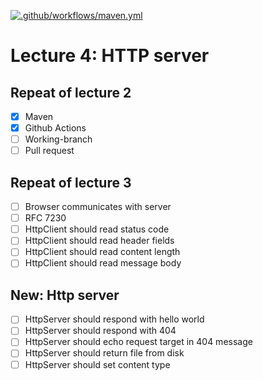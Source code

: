 [![.github/workflows/maven.yml](https://github.com/kristiania-pgr203-2021/pgr203-lectures/actions/workflows/maven.yml/badge.svg?branch=reference%2F04)](https://github.com/kristiania-pgr203-2021/pgr203-lectures/actions/workflows/maven.yml)

# Lecture 4: HTTP server

## Repeat of lecture 2

* [x] Maven
* [x] Github Actions
* [ ] Working-branch
* [ ] Pull request

## Repeat of lecture 3

* [ ] Browser communicates with server
* [ ] RFC 7230
* [ ] HttpClient should read status code
* [ ] HttpClient should read header fields
* [ ] HttpClient should read content length
* [ ] HttpClient should read message body

## New: Http server

* [ ] HttpServer should respond with hello world
* [ ] HttpServer should respond with 404
* [ ] HttpServer should echo request target in 404 message
* [ ] HttpServer should return file from disk
* [ ] HttpServer should set content type
